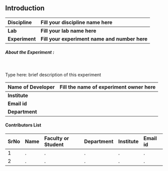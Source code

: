 ## Introduction


  
<b>Discipline | <b>Fill your discipline name here
:--|:--|  
<b> Lab | <b> Fill your lab name here
<b> Experiment|     <b> Fill your experiment name and number here

<h5> About the Experiment : </h5> <br>

Type here: brief description of this experiment

<b>Name of Developer | <b> Fill the name of experiment owner here 
:--|:--|
<b> Institute | <b>  
<b> Email id|     <b>  
<b> Department |  

#### Contributors List

SrNo | Name | Faculty or Student | Department| Institute | Email id
:--|:--|:--|:--|:--|:--|
1 | . | . | . | . | .
2 | . | . | . | . | .   

